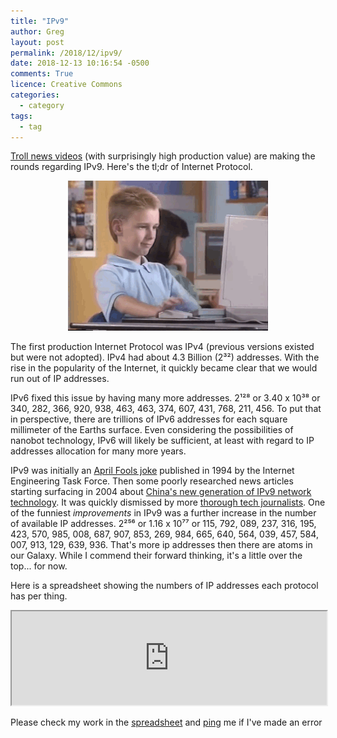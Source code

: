 ```yaml
---
title: "IPv9"
author: Greg
layout: post
permalink: /2018/12/ipv9/
date: 2018-12-13 10:16:54 -0500
comments: True
licence: Creative Commons
categories:
  - category
tags:
  - tag
---
```


[Troll news videos](https://youtu.be/RACbXf27iQ0) (with surprisingly high production value) are making the rounds regarding IPv9. Here's the tl;dr of Internet Protocol.

<center>
  <img src="/wp-content/uploads/2018/12/thumbs-up-90s-internet.gif" alt="An awesome 90 kid giving the thumbs up on a desktop PC" title="Thumbs up 90s Internet Kid">
</center>

The first production Internet Protocol was IPv4 (previous versions existed but were not adopted). IPv4 had about 4.3 Billion (2³²) addresses. With the rise in the popularity of the Internet, it quickly became clear that we would run out of IP addresses.

IPv6 fixed this issue by having many more addresses. 2¹²⁸ or 3.40 x 10³⁸ or 340, 282, 366, 920, 938, 463, 463, 374, 607, 431, 768, 211, 456. To put that in perspective, there are trillions of IPv6 addresses for each square millimeter of the Earths surface. Even considering the possibilities of nanobot technology, IPv6 will likely be sufficient, at least with regard to IP addresses allocation for many more years.

IPv9 was initially an [April Fools joke](https://tools.ietf.org/html/rfc1606) published in 1994 by the Internet Engineering Task Force. Then some poorly researched news articles starting surfacing in 2004 about [China's new generation of IPv9 network technology](https://www.chinatechnews.com/2004/07/07/1352-chinas-new-generation-of-ipv9-network-technology-ready). It was quickly dismissed by more [thorough tech journalists](https://www.theregister.co.uk/2004/07/06/ipv9_hype_dismissed/). One of the funniest *improvements* in IPv9 was a further increase in the number of available IP addresses. 2²⁵⁶ or 1.16 x 10⁷⁷ or 115, 792, 089, 237, 316, 195, 423, 570, 985, 008, 687, 907, 853, 269, 984, 665, 640, 564, 039, 457, 584, 007, 913, 129, 639, 936. That's more ip addresses then there are atoms in our Galaxy. While I commend their forward thinking, it's a little over the top... for now.

Here is a spreadsheet showing the numbers of IP addresses each protocol has per thing.

<iframe style="width:100%;height:400" src="https://docs.google.com/spreadsheets/d/e/2PACX-1vTVr197JCVrPlse6kBer5cF_P7-7ghTotCrGQaoHooDeUX9wz-y4u5U_9D5vU-TLgamOSaw3N538Rj9/pubhtml?widget=true&amp;headers=false"></iframe>

Please check my work in the [spreadsheet](https://docs.google.com/spreadsheets/d/1ihvE9TlSQiAlfGMv7AfOZdevqEujEzqzNcyigBT07cc/edit?usp=sharing) and [ping](/contact) me if I've made an error